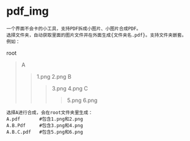 # pdf_img
    一个界面不会卡的小工具，支持PDF拆成小图片、小图片合成PDF。
    选择文件夹，自动获取里面的图片文件并在外面生成{文件夹名.pdf}。支持文件夹嵌套。
    例如：

root
>A
>>1.png
>>2.png
>>B
>>>3.png
>>>4.png
>>>C
>>>>5.png
>>>>6.png


    选择A进行合成，会在root文件夹里生成：
    A.pdf       #包含1.png和2.png
    A.B.Pdf     #包含3.png和4.png
    A.B.C.pdf   #包含5.png和6.png
